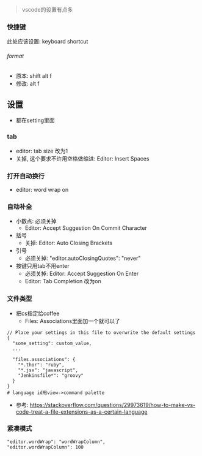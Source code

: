 > vscode的设置有点多

### 快捷键

此处应该设置: keyboard shortcut

###### format

- 原本: shift alt f
- 修改: alt f

## 设置

- 都在setting里面

### tab

- editor: tab size 改为1
- 关掉, 这个要求不许用空格做缩进: Editor: Insert Spaces

### 打开自动换行

- editor: word wrap on

### 自动补全

- 小数点: 必须关掉
  - Editor: Accept Suggestion On Commit Character
- 括号
  - 关掉: Editor: Auto Closing Brackets
- 引号
  - 必须关掉: "editor.autoClosingQuotes": "never"
- 按键只用tab不用enter
  - 必须关掉: Editor: Accept Suggestion On Enter
  - Editor: Tab Completion   改为on


### 文件类型

- 把cs指定给coffee
  - Files: Associations里面加一个就可以了

```
// Place your settings in this file to overwrite the default settings
{
  "some_setting": custom_value,
  ...

  "files.associations": {
    "*.thor": "ruby",
    "*.jsx": "javascript",
    "Jenkinsfile*": "groovy"
  }
}
# language id用view->command palette
```

- 参考: https://stackoverflow.com/questions/29973619/how-to-make-vs-code-treat-a-file-extensions-as-a-certain-language

### 紧凑模式

```
"editor.wordWrap": "wordWrapColumn",
"editor.wordWrapColumn": 100
```

